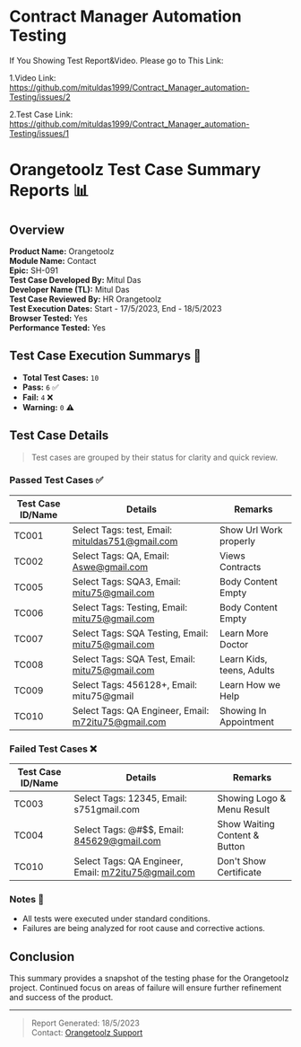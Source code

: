 # Contract Manager Automation Testing
If You Showing Test Report&Video.
Please go to This Link:

   1.Video Link: 
   https://github.com/mituldas1999/Contract_Manager_automation-Testing/issues/2
   
   2.Test Case Link: 
   https://github.com/mituldas1999/Contract_Manager_automation-Testing/issues/1


   # Orangetoolz Test Case Summary Reports 📊

## Overview
**Product Name:** Orangetoolz  
**Module Name:** Contact  
**Epic:** SH-091  
**Test Case Developed By:** Mitul Das  
**Developer Name (TL):** Mitul Das  
**Test Case Reviewed By:** HR Orangetoolz  
**Test Execution Dates:** Start - 17/5/2023, End - 18/5/2023  
**Browser Tested:** Yes  
**Performance Tested:** Yes  

## Test Case Execution Summarys 🚀
- **Total Test Cases:** `10`
- **Pass:** `6` ✅
- **Fail:** `4` ❌
- **Warning:** `0` ⚠️

## Test Case Details
> Test cases are grouped by their status for clarity and quick review.

### Passed Test Cases ✅
| Test Case ID/Name | Details | Remarks |
| ----------------- | ------- | ------- |
| TC001 | Select Tags: test, Email: mituldas751@gmail.com | Show Url Work properly |
| TC002 | Select Tags: QA, Email: Aswe@gmail.com | Views Contracts |
| TC005 | Select Tags: SQA3, Email: mitu75@gmail.com | Body Content Empty |
| TC006 | Select Tags: Testing, Email: mitu75@gmail.com | Body Content Empty |
| TC007 | Select Tags: SQA Testing, Email: mitu75@gmail.com | Learn More Doctor |
| TC008 | Select Tags: SQA Test, Email: mitu75@gmail.com | Learn Kids, teens, Adults |
| TC009 | Select Tags: 456128+, Email: mitu75@gmail | Learn How we Help |
| TC010 | Select Tags: QA Engineer, Email: m72itu75@gmail.com | Showing In Appointment |

### Failed Test Cases ❌
| Test Case ID/Name | Details | Remarks |
| ----------------- | ------- | ------- |
| TC003 | Select Tags: 12345, Email: s751gmail.com | Showing Logo & Menu Result |
| TC004 | Select Tags: @#$$, Email: 845629@gmail.com | Show Waiting Content & Button |
| TC010 | Select Tags: QA Engineer, Email: m72itu75@gmail.com | Don't Show Certificate |

### Notes 📝
- All tests were executed under standard conditions.
- Failures are being analyzed for root cause and corrective actions.

## Conclusion
This summary provides a snapshot of the testing phase for the Orangetoolz project. Continued focus on areas of failure will ensure further refinement and success of the product.

---

> Report Generated: 18/5/2023  
> Contact: [Orangetoolz Support](mailto:support@orangetoolz.com)




